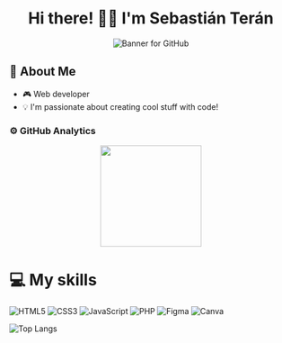 <div align="center">
  <h1 align="center">Hi there! 👋🏻 I'm Sebastián Terán</h1>
  <p align="center">
    <img src="https://github.com/Sebas17Dev/Sebas17Dev/blob/main/assets/banner.gif" alt="Banner for GitHub">
  </p>
</div>

## 🌊 About Me

- 🎮 Web developer
- 💡 I'm passionate about creating cool stuff with code!

### ⚙️ GitHub Analytics

<p align="center">

  <img height="180em" src="https://github-readme-stats-eight-theta.vercel.app/api?username=Sebas17Dev&show_icons=true&theme=algolia&include_all_commits=true&count_private=true"/>
</p>

# 💻 My skills
![HTML5](https://img.shields.io/badge/html5-%23E34F26.svg?style=for-the-badge&logo=html5&logoColor=white)
![CSS3](https://img.shields.io/badge/css3-%231572B6.svg?style=for-the-badge&logo=css3&logoColor=white)
![JavaScript](https://img.shields.io/badge/javascript-%23323330.svg?style=for-the-badge&logo=javascript&logoColor=%23F7DF1E)
![PHP](https://img.shields.io/badge/php-%23777BB4.svg?style=for-the-badge&logo=php&logoColor=white)
![Figma](https://img.shields.io/badge/figma-%23F24E1E.svg?style=for-the-badge&logo=figma&logoColor=white)
![Canva](https://img.shields.io/badge/Canva-%2300C4CC.svg?style=for-the-badge&logo=Canva&logoColor=white)

![Top Langs](https://github-readme-stats.vercel.app/api/top-langs/?username=Sebas17Dev&layout=compact&theme=dark)
